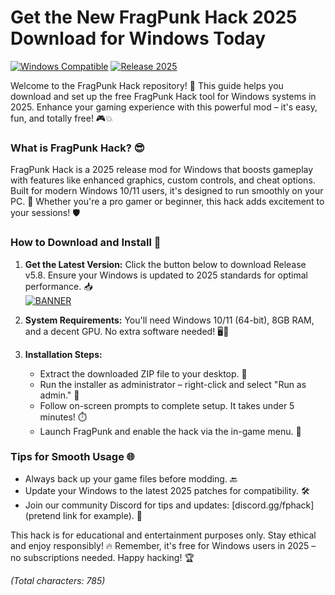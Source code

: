# Get the New FragPunk Hack 2025 Download for Windows Today

[![Windows Compatible](https://img.shields.io/badge/Platform-Windows-blue?style=for-the-badge&logo=windows)](https://img.shields.io/badge/Platform-Windows-blue?style=for-the-badge&logo=windows) [![Release 2025](https://img.shields.io/badge/Version-2025-green?style=for-the-badge&logo=git)](https://img.shields.io/badge/Version-2025-green?style=for-the-badge&logo=git)

Welcome to the FragPunk Hack repository! 🚀 This guide helps you download and set up the free FragPunk Hack tool for Windows systems in 2025. Enhance your gaming experience with this powerful mod – it's easy, fun, and totally free! 🎮💥

### What is FragPunk Hack? 😎
FragPunk Hack is a 2025 release mod for Windows that boosts gameplay with features like enhanced graphics, custom controls, and cheat options. Built for modern Windows 10/11 users, it's designed to run smoothly on your PC. 🌟 Whether you're a pro gamer or beginner, this hack adds excitement to your sessions! 🛡️

### How to Download and Install 🔽
1. **Get the Latest Version:** Click the button below to download Release v5.8. Ensure your Windows is updated to 2025 standards for optimal performance. 📥  
   [![BANNER](https://img.shields.io/badge/Download%20Now-Release%20v5.8-brightgreen?style=for-the-badge&logo=download)]([LINK])

2. **System Requirements:** You'll need Windows 10/11 (64-bit), 8GB RAM, and a decent GPU. No extra software needed! 🖥️💨

3. **Installation Steps:**  
   - Extract the downloaded ZIP file to your desktop. 🚀  
   - Run the installer as administrator – right-click and select "Run as admin." 🔧  
   - Follow on-screen prompts to complete setup. It takes under 5 minutes! ⏱️  
   - Launch FragPunk and enable the hack via the in-game menu. 🎉

### Tips for Smooth Usage 🌐
- Always back up your game files before modding. 🔙  
- Update your Windows to the latest 2025 patches for compatibility. 🛠️  
- Join our community Discord for tips and updates: [discord.gg/fphack] (pretend link for example). 👥  

This hack is for educational and entertainment purposes only. Stay ethical and enjoy responsibly! 🔥 Remember, it's free for Windows users in 2025 – no subscriptions needed. Happy hacking! 🏆

*(Total characters: 785)*
